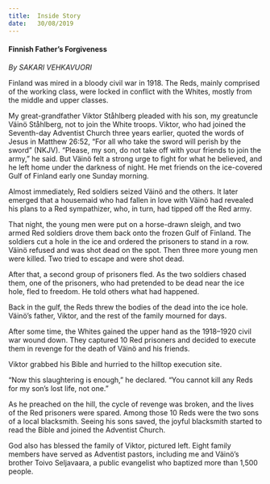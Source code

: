 ```yaml
---
title:  Inside Story
date:   30/08/2019
---
```


#### Finnish Father’s Forgiveness

_By SAKARI VEHKAVUORI_

Finland was mired in a bloody civil war in 1918. The Reds, mainly comprised of the working class, were locked in conflict with the Whites, mostly from the middle and upper classes.

My great-grandfather Viktor Ståhlberg pleaded with his son, my greatuncle Väinö Ståhlberg, not to join the White troops. Viktor, who had joined the Seventh-day Adventist Church three years earlier, quoted the words of Jesus in Matthew 26:52, “For all who take the sword will perish by the sword” (NKJV). “Please, my son, do not take off with your friends to join the army,” he said. But Väinö felt a strong urge to fight for what he believed, and he left home under the darkness of night. He met friends on the ice-covered Gulf of Finland early one Sunday morning.

Almost immediately, Red soldiers seized Väinö and the others. It later emerged that a housemaid who had fallen in love with Väinö had revealed his plans to a Red sympathizer, who, in turn, had tipped off the Red army.

That night, the young men were put on a horse-drawn sleigh, and two armed Red soldiers drove them back onto the frozen Gulf of Finland. The soldiers cut a hole in the ice and ordered the prisoners to stand in a row. Väinö refused and was shot dead on the spot. Then three more young men were killed. Two tried to escape and were shot dead.

After that, a second group of prisoners fled. As the two soldiers chased them, one of the prisoners, who had pretended to be dead near the ice hole, fled to freedom. He told others what had happened.

Back in the gulf, the Reds threw the bodies of the dead into the ice hole. Väinö’s father, Viktor, and the rest of the family mourned for days.

After some time, the Whites gained the upper hand as the 1918–1920 civil war wound down. They captured 10 Red prisoners and decided to execute them in revenge for the death of Väinö and his friends.

Viktor grabbed his Bible and hurried to the hilltop execution site.

“Now this slaughtering is enough,” he declared. “You cannot kill any Reds for my son’s lost life, not one.”

As he preached on the hill, the cycle of revenge was broken, and the lives of the Red prisoners were spared. Among those 10 Reds were the two sons of a local blacksmith. Seeing his sons saved, the joyful blacksmith started to read the Bible and joined the Adventist Church.

God also has blessed the family of Viktor, pictured left. Eight family members have served as Adventist pastors, including me and Väinö’s brother Toivo Seljavaara, a public evangelist who baptized more than 1,500 people.